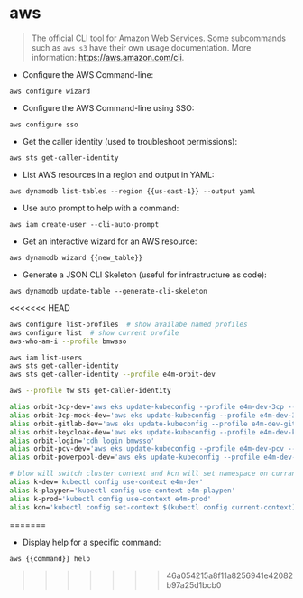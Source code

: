 # aws

> The official CLI tool for Amazon Web Services.
> Some subcommands such as `aws s3` have their own usage documentation.
> More information: <https://aws.amazon.com/cli>.

- Configure the AWS Command-line:

`aws configure wizard`

- Configure the AWS Command-line using SSO:

`aws configure sso`

- Get the caller identity (used to troubleshoot permissions):

`aws sts get-caller-identity`

- List AWS resources in a region and output in YAML:

`aws dynamodb list-tables --region {{us-east-1}} --output yaml`

- Use auto prompt to help with a command:

`aws iam create-user --cli-auto-prompt`

- Get an interactive wizard for an AWS resource:

`aws dynamodb wizard {{new_table}}`

- Generate a JSON CLI Skeleton (useful for infrastructure as code):

`aws dynamodb update-table --generate-cli-skeleton`

<<<<<<< HEAD

```bash
aws configure list-profiles  # show availabe named profiles
aws configure list  # show current profile
aws-who-am-i --profile bmwsso

aws iam list-users
aws sts get-caller-identity
aws sts get-caller-identity --profile e4m-orbit-dev

aws --profile tw sts get-caller-identity

alias orbit-3cp-dev='aws eks update-kubeconfig --profile e4m-dev-3cp --region eu-central-1 --name e4m-test'
alias orbit-3cp-mock-dev='aws eks update-kubeconfig --profile e4m-dev-3cp-mock --region eu-central-1 --name e4m-test'
alias orbit-gitlab-dev='aws eks update-kubeconfig --profile e4m-dev-gitlab --region eu-central-1 --name e4m-test'
alias orbit-keycloak-dev='aws eks update-kubeconfig --profile e4m-dev-keycloak --region eu-central-1 --name e4m-test'
alias orbit-login='cdh login bmwsso'
alias orbit-pcv-dev='aws eks update-kubeconfig --profile e4m-dev-pcv --region eu-central-1 --name e4m-test'
alias orbit-powerpool-dev='aws eks update-kubeconfig --profile e4m-dev-powerpool --region eu-central-1 --name e4m-test'

# blow will switch cluster context and kcn will set namespace on currant context
alias k-dev='kubectl config use-context e4m-dev'
alias k-playpen='kubectl config use-context e4m-playpen'
alias k-prod='kubectl config use-context e4m-prod'
alias kcn='kubectl config set-context $(kubectl config current-context) --namespace'
```
=======
- Display help for a specific command:

`aws {{command}} help`
>>>>>>> 46a054215a8f11a8256941e42082b97a25d1bcb0

